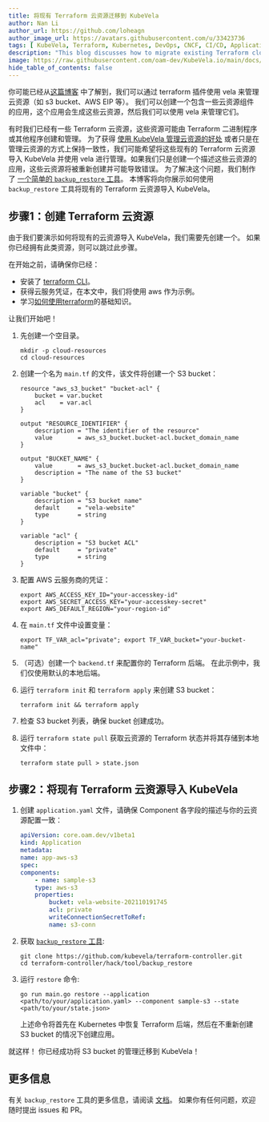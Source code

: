 ```yaml
---
title: 将现有 Terraform 云资源迁移到 KubeVela
author: Nan Li
author_url: https://github.com/loheagn
author_image_url: https://avatars.githubusercontent.com/u/33423736
tags: [ KubeVela, Terraform, Kubernetes, DevOps, CNCF, CI/CD, Application delivery]
description: "This blog discusses how to migrate existing Terraform cloud resources to KubeVela."
image: https://raw.githubusercontent.com/oam-dev/KubeVela.io/main/docs/resources/KubeVela-03.png
hide_table_of_contents: false
---
```


你可能已经从[这篇博客](2022-06-27-terraform-integrate-with-vela.md) 中了解到，我们可以通过 terraform 插件使用 vela 来管理云资源（如 s3 bucket、AWS EIP 等）。 我们可以创建一个包含一些云资源组件的应用，这个应用会生成这些云资源，然后我们可以使用 vela 来管理它们。

有时我们已经有一些 Terraform 云资源，这些资源可能由 Terraform 二进制程序或其他程序创建和管理。 为了获得 [使用 KubeVela 管理云资源的好处](2022-06-27-terraform-integrate-with-vela.md#part-1-glue-terraform-module-as-kubevela-capability) 或者只是在管理云资源的方式上保持一致性，我们可能希望将这些现有的 Terraform 云资源导入 KubeVela 并使用 vela 进行管理。如果我们只是创建一个描述这些云资源的应用，这些云资源将被重新创建并可能导致错误。 为了解决这个问题，我们制作了 [一个简单的 `backup_restore` 工具](https://github.com/kubevela/terraform-controller/tree/master/hack/tool/backup_restore)。 本博客将向你展示如何使用 `backup_restore` 工具将现有的 Terraform 云资源导入 KubeVela。

## 步骤1：创建 Terraform 云资源

由于我们要演示如何将现有的云资源导入 KubeVela，我们需要先创建一个。 如果你已经拥有此类资源，则可以跳过此步骤。

在开始之前，请确保你已经：

- 安装了 [terraform CLI](https://www.terraform.io/downloads)。
- 获得云服务凭证，在本文中，我们将使用 aws 作为示例。
- 学习[如何使用terraform](https://www.terraform.io/language)的基础知识。

<!--truncate-->

让我们开始吧！

1. 先创建一个空目录。

    ```shell
    mkdir -p cloud-resources
    cd cloud-resources
    ```

2. 创建一个名为 `main.tf` 的文件，该文件将创建一个 S3 bucket：

    ```hcl
    resource "aws_s3_bucket" "bucket-acl" {
        bucket = var.bucket
        acl    = var.acl
    }

    output "RESOURCE_IDENTIFIER" {
        description = "The identifier of the resource"
        value       = aws_s3_bucket.bucket-acl.bucket_domain_name
    }

    output "BUCKET_NAME" {
        value       = aws_s3_bucket.bucket-acl.bucket_domain_name
        description = "The name of the S3 bucket"
    }

    variable "bucket" {
        description = "S3 bucket name"
        default     = "vela-website"
        type        = string
    }

    variable "acl" {
        description = "S3 bucket ACL"
        default     = "private"
        type        = string
    }
    ```

3. 配置 AWS 云服务商的凭证：

    ```shell
    export AWS_ACCESS_KEY_ID="your-accesskey-id"
    export AWS_SECRET_ACCESS_KEY="your-accesskey-secret"
    export AWS_DEFAULT_REGION="your-region-id"
    ```

4. 在 `main.tf` 文件中设置变量：

    ```shell
    export TF_VAR_acl="private"; export TF_VAR_bucket="your-bucket-name"
    ```

5. （可选）创建一个 `backend.tf` 来配置你的 Terraform 后端。 在此示例中，我们仅使用默认的本地后端。

6. 运行 `terraform init` 和 `terraform apply` 来创建 S3 bucket：

    ```shell
    terraform init && terraform apply
    ```

7. 检查 S3 bucket 列表，确保 bucket 创建成功。

8. 运行 `terraform state pull` 获取云资源的 Terraform 状态并将其存储到本地文件中：

    ```shell
    terraform state pull > state.json
    ```

## 步骤2：将现有 Terraform 云资源导入 KubeVela

1. 创建 `application.yaml` 文件，请确保 Component 各字段的描述与你的云资源配置一致：

    ```yaml
    apiVersion: core.oam.dev/v1beta1
    kind: Application
    metadata:
    name: app-aws-s3
    spec:
    components:
        - name: sample-s3
        type: aws-s3
        properties:
            bucket: vela-website-202110191745
            acl: private
            writeConnectionSecretToRef:
            name: s3-conn
    ```

2. 获取 [`backup_restore` 工具](https://github.com/kubevela/terraform-controller/tree/master/hack/tool/backup_restore):

    ```shell
    git clone https://github.com/kubevela/terraform-controller.git
    cd terraform-controller/hack/tool/backup_restore
    ```

3. 运行 `restore` 命令:
    ```shell
    go run main.go restore --application <path/to/your/application.yaml> --component sample-s3 --state <path/to/your/state.json>
    ```
    上述命令将首先在 Kubernetes 中恢复 Terraform 后端，然后在不重新创建 S3 bucket 的情况下创建应用。

就这样！ 你已经成功将 S3 bucket 的管理迁移到 KubeVela！

## 更多信息

有关 `backup_restore` 工具的更多信息，请阅读 [文档](https://github.com/kubevela/terraform-controller/blob/master/hack/tool/backup_restore/README.md)。 如果你有任何问题，欢迎随时提出 issues 和 PR。

